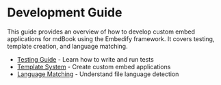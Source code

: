 # Development Guide

This guide provides an overview of how to develop custom embed applications for mdBook using the Embedify framework. It covers testing, template creation, and language matching.

- [Testing Guide](testing.md) - Learn how to write and run tests
- [Template System](template.md) - Create custom embed applications
- [Language Matching](language-matching.md) - Understand file language detection
